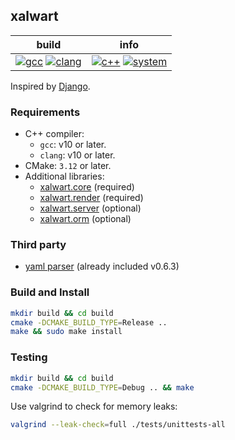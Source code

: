 ## xalwart

| build | info |
|---|---|
| [![gcc](https://github.com/YuriyLisovskiy/xalwart/actions/workflows/tests-gcc.yml/badge.svg)](https://github.com/YuriyLisovskiy/xalwart/actions/workflows/tests-gcc.yml) [![clang](https://github.com/YuriyLisovskiy/xalwart.server/actions/workflows/tests-clang.yml/badge.svg)](https://github.com/YuriyLisovskiy/xalwart.server/actions/workflows/tests-clang.yml) | [![c++](https://img.shields.io/badge/c%2B%2B-20-6c85cf)](https://isocpp.org/) [![system](https://img.shields.io/badge/Ubuntu-OS-ef4800.svg?style=flat&logo=ubuntu)](https://ubuntu.com/) |

Inspired by [Django](https://github.com/django/django).

### Requirements
- C++ compiler:
    - `gcc`: v10 or later.
    - `clang`: v10 or later.
- CMake: `3.12` or later.
- Additional libraries:
    - [xalwart.core](https://github.com/YuriyLisovskiy/xalwart.core) (required)
    - [xalwart.render](https://github.com/YuriyLisovskiy/xalwart.render) (required)
    - [xalwart.server](https://github.com/YuriyLisovskiy/xalwart.server) (optional)
    - [xalwart.orm](https://github.com/YuriyLisovskiy/xalwart.orm) (optional)

### Third party
- [yaml parser](https://github.com/jbeder/yaml-cpp) (already included v0.6.3)

### Build and Install
```bash
mkdir build && cd build
cmake -DCMAKE_BUILD_TYPE=Release ..
make && sudo make install
```

### Testing
```bash
mkdir build && cd build
cmake -DCMAKE_BUILD_TYPE=Debug .. && make
```
Use valgrind to check for memory leaks:
```bash
valgrind --leak-check=full ./tests/unittests-all
```
